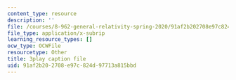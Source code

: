 ```yaml
---
content_type: resource
description: ''
file: /courses/8-962-general-relativity-spring-2020/91af2b202708e97c824d97713a815bbd_4QPKWFme0k4.srt
file_type: application/x-subrip
learning_resource_types: []
ocw_type: OCWFile
resourcetype: Other
title: 3play caption file
uid: 91af2b20-2708-e97c-824d-97713a815bbd
---
```

